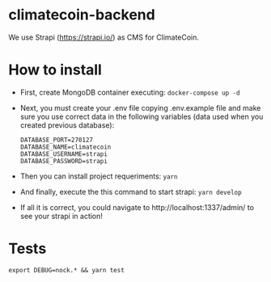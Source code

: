 # climatecoin-backend

We use Strapi (https://strapi.io/) as CMS for ClimateCoin.

# How to install

* First, create MongoDB container executing:
  ```docker-compose up -d```

* Next, you must create your .env file copying .env.example file and make sure you use correct data in the following variables (data used when you created previous database):
  ```
  DATABASE_PORT=270127
  DATABASE_NAME=climatecoin
  DATABASE_USERNAME=strapi
  DATABASE_PASSWORD=strapi
  ```

* Then you can install project requeriments:
   ```yarn```

* And finally, execute the this command to start strapi:
  ```yarn develop```

* If all it is correct, you could navigate to http://localhost:1337/admin/ to see your strapi in action!

# Tests

```export DEBUG=nock.* && yarn test```
